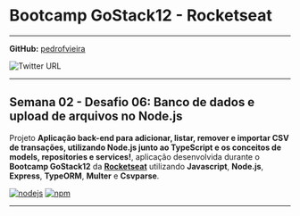 # Bootcamp GoStack12 - Rocketseat

----

**GitHub:** [pedrofvieira](https://github.com/pedrofvieira)

![Twitter URL](https://img.shields.io/twitter/url?style=social&url=https%3A%2F%2Ftwitter.com%2Fcomedorfarinha)

----
## Semana 02 - Desafio 06: Banco de dados e upload de arquivos no Node.js

 Projeto **Aplicação back-end para adicionar, listar, remover e importar CSV de transações, utilizando Node.js junto ao TypeScript e os conceitos de models, repositories e services!**, aplicação desenvolvida durante o **Bootcamp GoStack12** da **[Rocketseat](https://rocketseat.com.br/)** utilizando **Javascript**, **Node.js**, **Express**, **TypeORM**, **Multer** e **Csvparse**.


[![nodejs](https://img.shields.io/badge/nodejs-12.18.0-026E00)](https://nodejs.org/en/download/)
[![npm](https://img.shields.io/npm/v/npm?color=%23EE7A3B&label=npm&style=plastice&logo=npm)](https://npm.org/)

----
